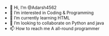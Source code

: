 - 👋 Hi, I’m @Adarsh4562
- 👀 I’m interested in Coding & Programming
- 🌱 I’m currently learning HTML
- 💞️ I’m looking to collaborate on Python and java
- 📫 How to reach me A all-round programmer

<!---
Adarsh4562/Adarsh4562 is a ✨ special ✨ repository because its `README.md` (this file) appears on your GitHub profile.
You can click the Preview link to take a look at your changes.
--->
